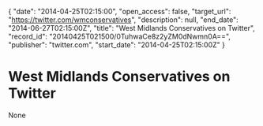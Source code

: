 {
  "date": "2014-04-25T02:15:00", 
  "open_access": false, 
  "target_url": "https://twitter.com/wmconservatives", 
  "description": null, 
  "end_date": "2014-06-27T02:15:00Z", 
  "title": "West Midlands Conservatives on Twitter", 
  "record_id": "20140425T021500/0TuhwaCe8z2yZM0dNwmn0A==", 
  "publisher": "twitter.com", 
  "start_date": "2014-04-25T02:15:00Z"
}

# West Midlands Conservatives on Twitter

None